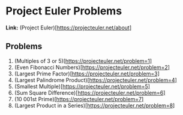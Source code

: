 # Project Euler Problems

**Link:** (Project Euler)[https://projecteuler.net/about]  

## Problems

1. (Multiples of 3 or 5)[https://projecteuler.net/problem=1]
2. (Even Fibonacci Numbers)[https://projecteuler.net/problem=2]
3. (Largest Prime Factor)[https://projecteuler.net/problem=3]
4. (Largest Palindrome Product)[https://projecteuler.net/problem=4]
5. (Smallest Multiple)[https://projecteuler.net/problem=5]
6. (Sum Square Difference)[https://projecteuler.net/problem=6]
7. (10 001st Prime)[https://projecteuler.net/problem=7]
8. (Largest Product in a Series)[https://projecteuler.net/problem=8]
  
